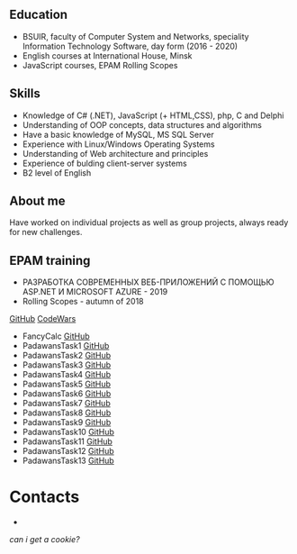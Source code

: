 ## Education

* BSUIR, faculty of Computer System and Networks, speciality Information Technology Software, day form (2016 - 2020)
* English courses at International House, Minsk
* JavaScript courses, EPAM Rolling Scopes

## Skills

* Knowledge of C# (.NET), JavaScript (+ HTML,CSS), php, C and Delphi
* Understanding of OOP concepts, data structures and algorithms
* Have a basic knowledge of MySQL, MS SQL Server
* Experience with Linux/Windows Operating Systems
* Understanding of Web architecture and principles
* Experience of bulding client-server systems
* B2 level of English

## About me

Have worked on individual projects as well as group projects, always ready for new challenges.

## EPAM training

* РАЗРАБОТКА СОВРЕМЕННЫХ ВЕБ-ПРИЛОЖЕНИЙ С ПОМОЩЬЮ ASP.NET И MICROSOFT AZURE - 2019
* Rolling Scopes - autumn of 2018

[GitHub](https://github.com/alexeevaDaria) 
[CodeWars](https://www.codewars.com/users/RNBGOD)

* FancyCalc [GitHub](https://github.com/alexeevaDaria/FancyCalc)
* PadawansTask1 [GitHub](https://github.com/alexeevaDaria/PadawansTask1)
* PadawansTask2 [GitHub](https://github.com/alexeevaDaria/PadawansTask2)
* PadawansTask3 [GitHub](https://github.com/alexeevaDaria/PadawansTask3)
* PadawansTask4 [GitHub](https://github.com/alexeevaDaria/PadawansTask4)
* PadawansTask5 [GitHub](https://github.com/alexeevaDaria/PadawansTask5)
* PadawansTask6 [GitHub](https://github.com/alexeevaDaria/PadawansTask6)
* PadawansTask7 [GitHub](https://github.com/alexeevaDaria/PadawansTask7)
* PadawansTask8 [GitHub](https://github.com/alexeevaDaria/PadawansTask8)
* PadawansTask9 [GitHub](https://github.com/alexeevaDaria/PadawansTask9)
* PadawansTask10 [GitHub](https://github.com/alexeevaDaria/PadawansTask10)
* PadawansTask11 [GitHub](https://github.com/alexeevaDaria/PadawansTask11)
* PadawansTask12 [GitHub](https://github.com/alexeevaDaria/PadawansTask12)
* PadawansTask13 [GitHub](https://github.com/alexeevaDaria/PadawansTask13)

# Contacts
 - 
_can i get a cookie?_

